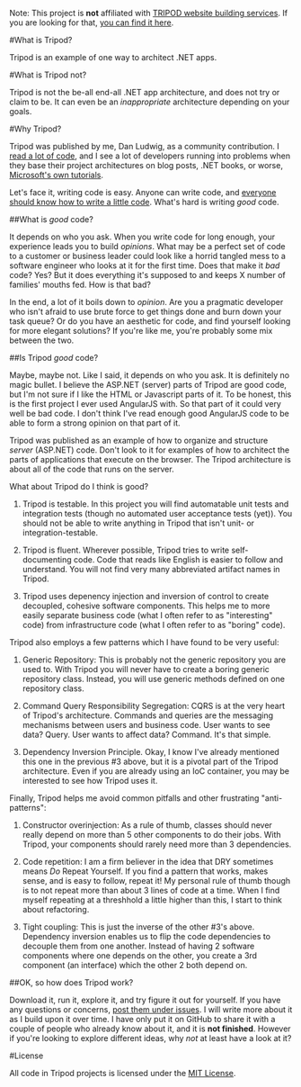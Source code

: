 Note: This project is **not** affiliated with  [TRIPOD website building services](http://www.tripod.lycos.com/). If you are looking for that, [you can find it here](http://www.tripod.lycos.com/).

#What is Tripod?

Tripod is an example of one way to architect .NET apps.

#What is Tripod not?

Tripod is not the be-all end-all .NET app architecture, and does not try or claim to be. It can even be an *inappropriate* architecture depending on your goals.

#Why Tripod?

Tripod was published by me, Dan Ludwig, as a community contribution. I [read a lot of code](http://www.stackoverflow.com/), and I see a lot of developers running into problems when they base their project architectures on blog posts, .NET books, or worse, [Microsoft's own tutorials](http://www.asp.net/get-started/).

Let's face it, writing code is easy. Anyone can write code, and [everyone should know how to write a little code](http://code.org/). What's hard is writing *good* code.

##What is *good* code?

It depends on who you ask. When you write code for long enough, your experience leads you to build *opinions*. What may be a perfect set of code to a customer or business leader could look like a horrid tangled mess to a software engineer who looks at it for the first time. Does that make it *bad* code? Yes? But it does everything it's supposed to and keeps X number of families' mouths fed. How is that bad?

In the end, a lot of it boils down to *opinion*. Are you a pragmatic developer who isn't afraid to use brute force to get things done and burn down your task queue? Or do you have an aesthetic for code, and find yourself looking for more elegant solutions? If you're like me, you're probably some mix between the two.

##Is Tripod *good* code?

Maybe, maybe not. Like I said, it depends on who you ask. It is definitely no magic bullet. I believe the ASP.NET (server) parts of Tripod are good code, but I'm not sure if I like the HTML or Javascript parts of it. To be honest, this is the first project I ever used AngularJS with. So that part of it could very well be bad code. I don't think I've read enough good AngularJS code to be able to form a strong opinion on that part of it.

Tripod was published as an example of how to organize and structure *server* (ASP.NET) code. Don't look to it for examples of how to architect the parts of applications that execute on the browser. The Tripod architecture is about all of the code that runs on the server.

What about Tripod do I think is good?

1. Tripod is testable. In this project you will find automatable unit tests and integration tests (though no automated user acceptance tests (yet)). You should not be able to write anything in Tripod that isn't unit- or integration-testable.

2. Tripod is fluent. Wherever possible, Tripod tries to write self-documenting code. Code that reads like English is easier to follow and understand. You will not find very many abbreviated artifact names in Tripod.

3. Tripod uses depenency injection and inversion of control to create decoupled, cohesive software components. This helps me to more easily separate business code (what I often refer to as "interesting" code) from infrastructure code (what I often refer to as "boring" code).


Tripod also employs a few patterns which I have found to be very useful:

1. Generic Repository: This is probably not the generic repository you are used to. With Tripod you will never have to create a boring generic repository class. Instead, you will use generic methods defined on one repository class.

2. Command Query Responsibility Segregation: CQRS is at the very heart of Tripod's architecture. Commands and queries are the messaging mechanisms between users and business code. User wants to see data? Query. User wants to affect data? Command. It's that simple.

3. Dependency Inversion Principle. Okay, I know I've already mentioned this one in the previous #3 above, but it is a pivotal part of the Tripod architecture. Even if you are already using an IoC container, you may be interested to see how Tripod uses it.

Finally, Tripod helps me avoid common pitfalls and other frustrating "anti-patterns":

1. Constructor overinjection: As a rule of thumb, classes should never really depend on more than 5 other components to do their jobs. With Tripod, your components should rarely need more than 3 dependencies.

2. Code repetition: I am a firm believer in the idea that DRY sometimes means *Do* Repeat Yourself. If you find a pattern that works, makes sense, and is easy to follow, repeat it! My personal rule of thumb though is to not repeat more than about 3 lines of code at a time. When I find myself repeating at a threshhold a little higher than this, I start to think about refactoring.

3. Tight coupling: This is just the inverse of the other #3's above. Dependency inversion enables us to flip the code dependencies to decouple them from one another. Instead of having 2 software components where one depends on the other, you create a 3rd component (an interface) which the other 2 both depend on.

##OK, so how does Tripod work?

Download it, run it, explore it, and try figure it out for yourself. If you have any questions or concerns, [post them under issues](https://github.com/danludwig/tripod/issues/). I will write more about it as I build upon it over time. I have only put it on GitHub to share it with a couple of people who already know about it, and it is **not finished**. However if you're looking to explore different ideas, why *not* at least have a look at it?

#License

All code in Tripod projects is licensed under the [MIT License](http://opensource.org/licenses/MIT).

